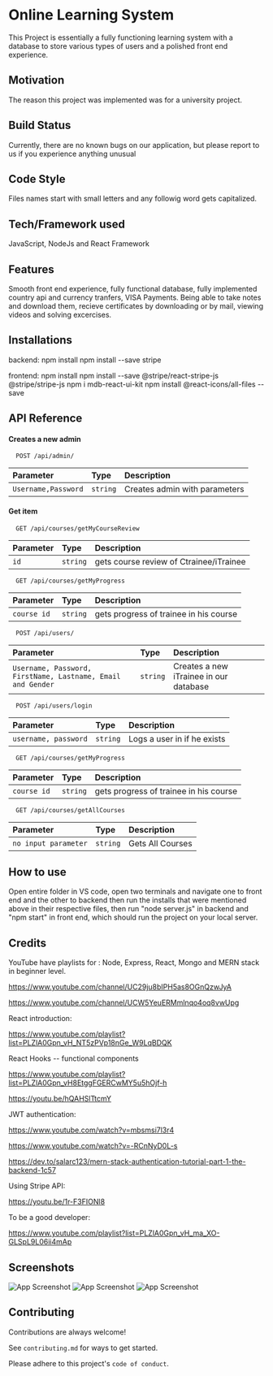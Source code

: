 
# Online Learning System
This Project is essentially a fully functioning learning system with a database to store various types of users and a polished front end experience.


## Motivation
The reason this project was implemented was for a university project.
## Build Status
Currently, there are no known bugs on our application, but please report to us if you experience anything unusual 
## Code Style
Files names start with small letters
and any followig word gets capitalized.

## Tech/Framework used
JavaScript, NodeJs and React Framework
## Features
Smooth front end experience, fully functional database, fully implemented country api and currency tranfers, VISA Payments.
Being able to take notes and download them, recieve certificates by downloading or by mail, viewing videos and solving excercises.

## Installations

backend: npm install
npm install --save stripe

frontend: 
npm install
npm install --save @stripe/react-stripe-js @stripe/stripe-js
npm i mdb-react-ui-kit
npm install @react-icons/all-files --save
## API Reference

#### Creates a new admin

```http
  POST /api/admin/
```

| Parameter | Type     | Description                |
| :-------- | :------- | :------------------------- |
| `Username,Password` | `string` | Creates admin with parameters |

#### Get item

```http
  GET /api/courses/getMyCourseReview
```

| Parameter | Type     | Description                       |
| :-------- | :------- | :-------------------------------- |
| `id`      | `string` | gets course review of Ctrainee/iTrainee |


```http
  GET /api/courses/getMyProgress
```

| Parameter | Type     | Description                       |
| :-------- | :------- | :-------------------------------- |
| `course id`      | `string` | gets progress of trainee in his course |


```http
  POST /api/users/
```

| Parameter | Type     | Description                       |
| :-------- | :------- | :-------------------------------- |
| `Username, Password, FirstName, Lastname, Email and Gender`      | `string` | Creates a new iTrainee in our database |


```http
  POST /api/users/login
```

| Parameter | Type     | Description                       |
| :-------- | :------- | :-------------------------------- |
| `username, password`      | `string` | Logs a user in if he exists |

```http
  GET /api/courses/getMyProgress
```

| Parameter | Type     | Description                       |
| :-------- | :------- | :-------------------------------- |
| `course id`      | `string` | gets progress of trainee in his course |

```http
  GET /api/courses/getAllCourses
```

| Parameter | Type     | Description                       |
| :-------- | :------- | :-------------------------------- |
| `no input parameter`      | `string` | Gets All Courses |



## How to use
Open entire folder in VS code, open two terminals and navigate one to front end and the other to backend
then run the installs that were mentioned above in their respective files, then run "node server.js" in backend and "npm start" in front end, 
which should run the project on your local server. 
## Credits
YouTube have playlists for : Node, Express, React, Mongo and MERN stack in beginner level.

https://www.youtube.com/channel/UC29ju8bIPH5as8OGnQzwJyA

https://www.youtube.com/channel/UCW5YeuERMmlnqo4oq8vwUpg    
         


React introduction:

https://www.youtube.com/playlist?list=PLZlA0Gpn_vH_NT5zPVp18nGe_W9LqBDQK

React Hooks -- functional components

https://www.youtube.com/playlist?list=PLZlA0Gpn_vH8EtggFGERCwMY5u5hOjf-h

https://youtu.be/hQAHSlTtcmY

JWT authentication:

https://www.youtube.com/watch?v=mbsmsi7l3r4

https://www.youtube.com/watch?v=-RCnNyD0L-s

https://dev.to/salarc123/mern-stack-authentication-tutorial-part-1-the-backend-1c57

Using Stripe API:

https://youtu.be/1r-F3FIONl8

To be a good developer:

https://www.youtube.com/playlist?list=PLZlA0Gpn_vH_ma_XO-GLSpL9L06ii4mAp 


## Screenshots

![App Screenshot](https://i.paste.pics/86467d6f8cc426196ba102982114c1f0.png)
![App Screenshot](https://i.paste.pics/7270464c8d67fac8eb9e09d27d824657.png)
![App Screenshot](https://i.paste.pics/6360bcbeb027a10f2652a9957e96bb74.png)

## Contributing

Contributions are always welcome!

See `contributing.md` for ways to get started.

Please adhere to this project's `code of conduct`.

